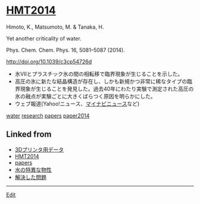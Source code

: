 ---
---
# [HMT2014](/HMT2014)

Himoto, K., Matsumoto, M. & Tanaka, H.

Yet another criticality of water.

Phys. Chem. Chem. Phys. 16, 5081–5087 (2014).

http://doi.org/10.1039/c3cp54726d


* 氷VIIとプラスチック氷の間の相転移で臨界現象が生じることを示した。
* 高圧の氷に新たな結晶構造が存在し、しかも新規かつ非常に稀なタイプの臨界現象が生じることを発見した。過去40年にわたり実験で測定された高圧の氷の融点が実験ごとに大きくばらつく原因を明らかにした。
* ウェブ報道(Yahoo!ニュース、[マイナビニュース](https://news.mynavi.jp/article/20140214-a201/)など)

[](https://www.youtube.com/watch?v=hiTjZ1uMYXk)



[water](/water) [research](/research) [papers](/papers) [paper2014](/paper2014) 


## Linked from

* [3Dプリンタ用データ](3Dプリンタ用データ.md)
* [HMT2014](HMT2014.md)
* [papers](papers.md)
* [水の特異な物性](水の特異な物性.md)
* [解決した問題](解決した問題.md)


----
[Edit](https://github.com/vitroid/vitroid.github.io/edit/master/MD/HMT2014.md)
